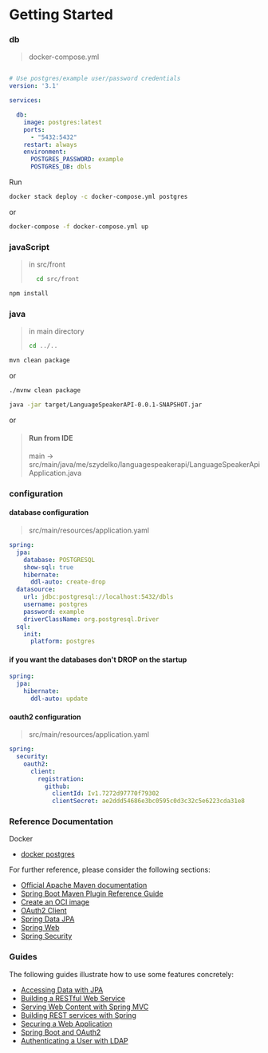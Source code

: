 # Getting Started
### db
>docker-compose.yml
```yaml

# Use postgres/example user/password credentials
version: '3.1'

services:

  db:
    image: postgres:latest
    ports:
      - "5432:5432"
    restart: always
    environment:
      POSTGRES_PASSWORD: example
      POSTGRES_DB: dbls

```
Run 
```bash
docker stack deploy -c docker-compose.yml postgres 
```
or 
```bash
docker-compose -f docker-compose.yml up
```

### javaScript

> in src/front 
> ```bash
>   cd src/front
> ```

```bash
npm install
```

### java

> in main directory 
>```bash
>cd ../..
>```
```bash
mvn clean package
```
or
```bash
./mvnw clean package
```

```bash
java -jar target/LanguageSpeakerAPI-0.0.1-SNAPSHOT.jar
```
or 
> #### Run from IDE 
> main -> src/main/java/me/szydelko/languagespeakerapi/LanguageSpeakerApiApplication.java

### configuration

#### database configuration
> src/main/resources/application.yaml
```yaml
spring:
  jpa:
    database: POSTGRESQL
    show-sql: true
    hibernate:
      ddl-auto: create-drop
  datasource:
    url: jdbc:postgresql://localhost:5432/dbls
    username: postgres
    password: example
    driverClassName: org.postgresql.Driver
  sql:
    init:
      platform: postgres
```
#### if you want the databases don't DROP on the startup 
```yaml
spring:
  jpa:
    hibernate:
      ddl-auto: update
```
#### oauth2 configuration
> src/main/resources/application.yaml
```yaml
spring:
  security:
    oauth2:
      client:
        registration:
          github:
            clientId: Iv1.7272d97770f79302
            clientSecret: ae2ddd54686e3bc0595c0d3c32c5e6223cda31e8
```

### Reference Documentation

Docker

* [docker postgres](https://hub.docker.com/_/postgres)


For further reference, please consider the following sections:

* [Official Apache Maven documentation](https://maven.apache.org/guides/index.html)
* [Spring Boot Maven Plugin Reference Guide](https://docs.spring.io/spring-boot/docs/3.0.6/maven-plugin/reference/html/)
* [Create an OCI image](https://docs.spring.io/spring-boot/docs/3.0.6/maven-plugin/reference/html/#build-image)
* [OAuth2 Client](https://docs.spring.io/spring-boot/docs/3.0.6/reference/htmlsingle/#web.security.oauth2.client)
* [Spring Data JPA](https://docs.spring.io/spring-boot/docs/3.0.6/reference/htmlsingle/#data.sql.jpa-and-spring-data)
* [Spring Web](https://docs.spring.io/spring-boot/docs/3.0.6/reference/htmlsingle/#web)
* [Spring Security](https://docs.spring.io/spring-boot/docs/3.0.6/reference/htmlsingle/#web.security)

### Guides

The following guides illustrate how to use some features concretely:

* [Accessing Data with JPA](https://spring.io/guides/gs/accessing-data-jpa/)
* [Building a RESTful Web Service](https://spring.io/guides/gs/rest-service/)
* [Serving Web Content with Spring MVC](https://spring.io/guides/gs/serving-web-content/)
* [Building REST services with Spring](https://spring.io/guides/tutorials/rest/)
* [Securing a Web Application](https://spring.io/guides/gs/securing-web/)
* [Spring Boot and OAuth2](https://spring.io/guides/tutorials/spring-boot-oauth2/)
* [Authenticating a User with LDAP](https://spring.io/guides/gs/authenticating-ldap/)

